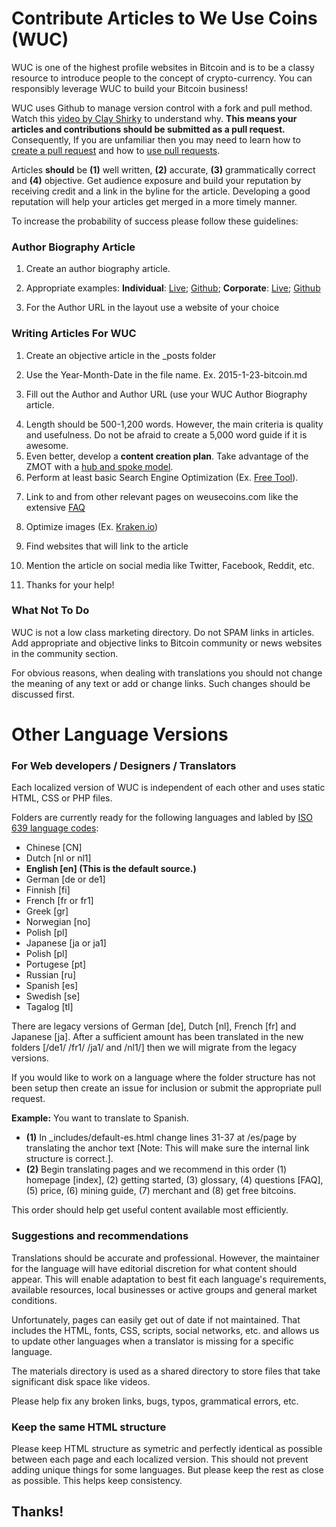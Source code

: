 # Contribute Articles to We Use Coins (WUC)

WUC is one of the highest profile websites in Bitcoin and is to be a classy resource to introduce people to the concept of crypto-currency. You can responsibly leverage WUC to build your Bitcoin business!<p>
WUC uses Github to manage version control with a fork and pull method. Watch this [video by Clay Shirky](https://www.youtube.com/watch?v=CEN4XNth61o) to understand why. <b>This means your articles and contributions should be submitted as a pull request.</b> Consequently,  If you are unfamiliar then you may need to learn how to [create a pull request](https://help.github.com/articles/creating-a-pull-request/) and how to [use pull requests](https://help.github.com/articles/using-pull-requests/).<p>
Articles <b>should</b> be <b>(1)</b> well written, <b>(2)</b> accurate, <b>(3)</b> grammatically correct and <b>(4)</b> objective. Get audience exposure and build your reputation by receiving credit and a link in the byline for the article. Developing a good reputation will help your articles get merged in a more timely manner.

To increase the probability of success please follow these guidelines:

### Author Biography Article<p>
1. Create an author biography article.<p>
2. Appropriate examples: <b>Individual</b>: <a href="http://www.weusecoins.com/trace-mayer-bitcoin-expert/">Live</a>; <a href="https://github.com/sunnankar/wuc-new/blob/gh-pages/_posts/2015-4-5-trace-mayer-bitcoin-expert.md">Github</a>; <b>Corporate</b>: <a href="">Live</a>; <a href="">Github</a> <p>
3. For the Author URL in the layout use a website of your choice<p>

### Writing Articles For WUC<p>
1. Create an objective article in the _posts folder<p>
2. Use the Year-Month-Date in the file name. Ex. 2015-1-23-bitcoin.md<p>
3. Fill out the Author and Author URL (use your WUC Author Biography article.<p>
4. Length should be 500-1,200 words. However, the main criteria is quality and usefulness. Do not be afraid to create a 5,000 word guide if it is awesome.
5. Even better, develop a <b>content creation plan</b>. Take advantage of the ZMOT with a <a href="http://www.verticalmeasures.com/content-strategy/build-your-content-marketing-around-a-hub-and-spoke-model/">hub and spoke model</a>.
6. Perform at least basic Search Engine Optimization (Ex. <a href="http://www.weusecoins.com/en/questions/">Free Tool</a>).<p>
7. Link to and from other relevant pages on weusecoins.com like the extensive <a href="http://www.kraken.io">FAQ</a><p>
8. Optimize images (Ex. <a href="http://www.kraken.io">Kraken.io</a>)<p>
9. Find websites that will link to the article<p>
10. Mention the article on social media like Twitter, Facebook, Reddit, etc.<p>
11. Thanks for your help!<p>

### What Not To Do

WUC is not a low class marketing directory. Do not SPAM links in articles. Add appropriate and objective links to Bitcoin community or news websites in the community section.<p>
For obvious reasons, when dealing with translations you should not change the meaning of any text or add or change links. Such changes should be discussed first.

# Other Language Versions

### For Web developers / Designers / Translators

Each localized version of WUC is independent of each other and uses static HTML, CSS or PHP files.

Folders are currently ready for the following languages and labled by <a href="https://en.wikipedia.org/wiki/List_of_ISO_639-1_codes">ISO 639 language codes</a>:
<ul><li>Chinese [CN]</li><li>Dutch [nl or nl1]</li></li><li><b>English [en] (This is the default source.)</b></li><li>German [de or de1]</li><li>Finnish [fi]</li><li>French [fr or fr1]</li><li>Greek [gr]</li><li>Norwegian [no]</li><li>Polish [pl]</li><li>Japanese [ja or ja1]</li><li>Polish [pl]</li><li>Portugese [pt]</li><li>Russian [ru]</li><li>Spanish [es]</li><li>Swedish [se]</li><li>Tagalog [tl]</li></ul>

There are legacy versions of German [de], Dutch [nl], French [fr] and Japanese [ja]. After a sufficient amount has been translated in the new folders [/de1/ /fr1/ /ja1/ and /nl1/] then we will migrate from the legacy versions.

If you would like to work on a language where the folder structure has not been setup then create an issue for inclusion or submit the appropriate pull request.

<b>Example:</b> You want to translate to Spanish.<p>
<ul>
<li><b>(1)</b> In _includes/default-es.html change lines 31-37 at /es/page by translating the anchor text [Note: This will make sure the internal link structure is correct.].</li><li><b>(2)</b> Begin translating pages and we recommend in this order (1) homepage [index], (2) getting started, (3) glossary, (4) questions [FAQ], (5) price, (6) mining guide, (7) merchant and (8) get free bitcoins.</li></ul><p>

This order should help get useful content available most efficiently.

### Suggestions and recommendations

Translations should be accurate and professional. However, the maintainer for the language will have editorial discretion for what content should appear. This will enable adaptation to best fit each language's requirements, available resources, local businesses or active groups and general market conditions.<p>
Unfortunately, pages can easily get out of date if not maintained. That includes the HTML, fonts, CSS, scripts, social networks, etc. and allows us to update other languages when a translator is missing for a specific language.

The materials directory is used as a shared directory to store files that take significant disk space like videos.

Please help fix any broken links, bugs, typos, grammatical errors, etc.

### Keep the same HTML structure

Please keep HTML structure as symetric and perfectly identical as possible between each page and each localized version. This should not prevent adding unique things for some languages. But please keep the rest as close as possible. This helps keep consistency.

## Thanks!

